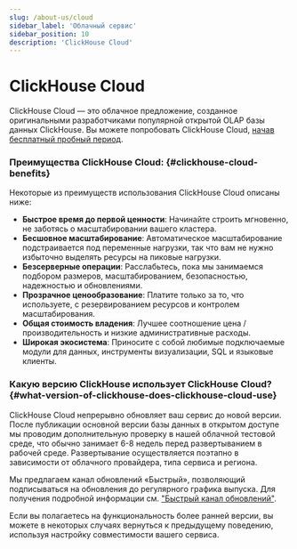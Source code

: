```yaml
---
slug: /about-us/cloud
sidebar_label: 'Облачный сервис'
sidebar_position: 10
description: 'ClickHouse Cloud'
---
```



# ClickHouse Cloud

ClickHouse Cloud — это облачное предложение, созданное оригинальными разработчиками популярной открытой OLAP базы данных ClickHouse. 
Вы можете попробовать ClickHouse Cloud, [начав бесплатный пробный период](https://console.clickhouse.cloud/signUp).

### Преимущества ClickHouse Cloud: {#clickhouse-cloud-benefits}

Некоторые из преимуществ использования ClickHouse Cloud описаны ниже:

- **Быстрое время до первой ценности**: Начинайте строить мгновенно, не заботясь о масштабировании вашего кластера.
- **Бесшовное масштабирование**: Автоматическое масштабирование подстраивается под переменные нагрузки, так что вам не нужно избыточно выделять ресурсы на пиковые нагрузки.
- **Безсерверные операции**: Расслабьтесь, пока мы занимаемся подбором размеров, масштабированием, безопасностью, надежностью и обновлениями.
- **Прозрачное ценообразование**: Платите только за то, что используете, с резервированием ресурсов и контролем масштабирования.
- **Общая стоимость владения**: Лучшее соотношение цена / производительность и низкие административные расходы.
- **Широкая экосистема**: Приносите с собой любимые подключаемые модули для данных, инструменты визуализации, SQL и языковые клиенты.

### Какую версию ClickHouse использует ClickHouse Cloud? {#what-version-of-clickhouse-does-clickhouse-cloud-use}

ClickHouse Cloud непрерывно обновляет ваш сервис до новой версии. После публикации основной версии базы данных в открытом доступе мы проводим дополнительную проверку в нашей облачной тестовой среде, что обычно занимает 6-8 недель перед развертыванием в рабочей среде. Развертывание осуществляется поэтапно в зависимости от облачного провайдера, типа сервиса и региона.

Мы предлагаем канал обновлений «Быстрый», позволяющий подписываться на обновления до регулярного графика выпуска. Для получения подробной информации см. ["Быстрый канал обновлений"](/manage/updates#fast-release-channel-early-upgrades).

Если вы полагаетесь на функциональность более ранней версии, вы можете в некоторых случаях вернуться к предыдущему поведению, используя настройку совместимости вашего сервиса.
